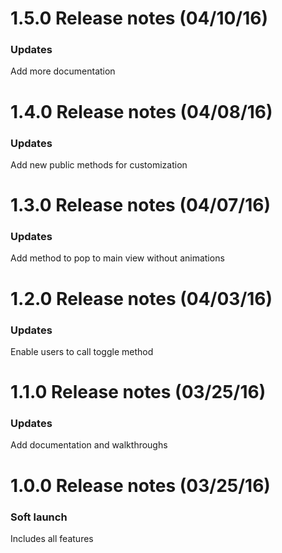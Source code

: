 1.5.0 Release notes (04/10/16)
=============================================================

### Updates
Add more documentation

1.4.0 Release notes (04/08/16)
=============================================================

### Updates
Add new public methods for customization

1.3.0 Release notes (04/07/16)
=============================================================

### Updates
Add method to pop to main view without animations

1.2.0 Release notes (04/03/16)
=============================================================

### Updates
Enable users to call toggle method

1.1.0 Release notes (03/25/16)
=============================================================

### Updates
Add documentation and walkthroughs

1.0.0 Release notes (03/25/16)
=============================================================

### Soft launch
Includes all features



